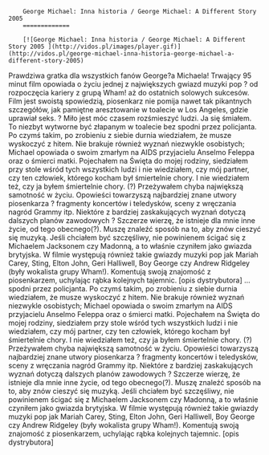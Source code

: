 
        George Michael: Inna historia / George Michael: A Different Story 2005 
        =============
        
        [![George Michael: Inna historia / George Michael: A Different Story 2005 ](http://vidos.pl/images/player.gif)](http://vidos.pl/george-michael-inna-historia-george-michael-a-different-story-2005)
        
        
 Prawdziwa gratka dla wszystkich fanów George?a Michaela! Trwający 95 minut film opowiada o życiu jednej z największych gwiazd muzyki pop ? od rozpoczęcia kariery z grupą Wham! aż do ostatnich solowych sukcesów. Film jest swoistą spowiedzią, piosenkarz nie pomija nawet tak pikantnych szczegółów, jak pamiętne aresztowanie w toalecie w Los Angeles, gdzie uprawiał seks. ? Miło jest móc czasem rozśmieszyć ludzi. Ja się śmiałem. To niezbyt wytworne być złapanym w toalecie bez spodni przez policjanta. Po czymś takim, po zrobieniu z siebie durnia wiedziałem, że musze wyskoczyć z hitem. Nie brakuje również wyznań niezwykle osobistych; Michael opowiada o swoim zmarłym na AIDS przyjacielu Anselmo Feleppa oraz o śmierci matki. Pojechałem na Święta do mojej rodziny, siedziałem przy stole wśród tych wszystkich ludzi i nie wiedziałem, czy mój partner, czy ten człowiek, którego kocham był śmiertelnie chory. I nie wiedziałem też, czy ja byłem śmiertelnie chory. (?) Przeżywałem chyba największą samotność w życiu. Opowieści towarzyszą najbardziej znane utwory piosenkarza ? fragmenty koncertów i teledysków, sceny z wręczania nagród Grammy itp. Niektóre z bardziej zaskakujących wyznań dotyczą dalszych planów zawodowych ? Szczerze wierzę, że istnieje dla mnie inne życie, od tego obecnego(?). Muszę znaleźć sposób na to, aby znów cieszyć się muzyką. Jeśli chciałem być szczęśliwy, nie powinienem ścigać się z Michaelem Jacksonem czy Madonną, a to właśnie czyniłem jako gwiazda brytyjska. W filmie występują również takie gwiazdy muzyki pop jak Mariah Carey, Sting, Elton John, Geri Halliwell, Boy George czy Andrew Ridgeley (były wokalista grupy Wham!). Komentują swoją znajomość z piosenkarzem, uchylając rąbka kolejnych tajemnic. [opis dystrybutora]  ... spodni przez policjanta. Po czymś takim, po zrobieniu z siebie durnia wiedziałem, że musze wyskoczyć z hitem. Nie brakuje również wyznań niezwykle osobistych; Michael opowiada o swoim zmarłym na AIDS przyjacielu Anselmo Feleppa oraz o śmierci matki. Pojechałem na Święta do mojej rodziny, siedziałem przy stole wśród tych wszystkich ludzi i nie wiedziałem, czy mój partner, czy ten człowiek, którego kocham był śmiertelnie chory. I nie wiedziałem też, czy ja byłem śmiertelnie chory. (?) Przeżywałem chyba największą samotność w życiu. Opowieści towarzyszą najbardziej znane utwory piosenkarza ? fragmenty koncertów i teledysków, sceny z wręczania nagród Grammy itp. Niektóre z bardziej zaskakujących wyznań dotyczą dalszych planów zawodowych ? Szczerze wierzę, że istnieje dla mnie inne życie, od tego obecnego(?). Muszę znaleźć sposób na to, aby znów cieszyć się muzyką. Jeśli chciałem być szczęśliwy, nie powinienem ścigać się z Michaelem Jacksonem czy Madonną, a to właśnie czyniłem jako gwiazda brytyjska. W filmie występują również takie gwiazdy muzyki pop jak Mariah Carey, Sting, Elton John, Geri Halliwell, Boy George czy Andrew Ridgeley (były wokalista grupy Wham!). Komentują swoją znajomość z piosenkarzem, uchylając rąbka kolejnych tajemnic. [opis dystrybutora]
    